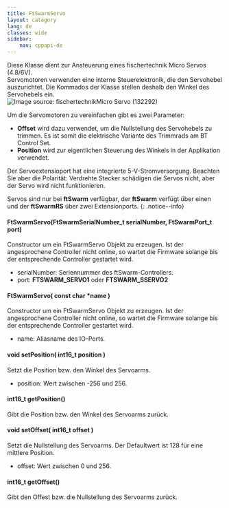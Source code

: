 ```yaml
---
title: FtSwarmServo
layout: category
lang: de
classes: wide
sidebar:
    nav: cppapi-de
---
```

<div class="apicontainer">
    <div class="apileft">
        Diese Klasse dient zur Ansteuerung eines fischertechnik Micro Servos (4.8/6V).<br>
        Servomotoren verwenden eine interne Steuerelektronik, die den Servohebel auszurichtet. Die Kommados der Klasse stellen deshalb den Winkel des Servohebels ein.
    </div>
    <div class="apiright apiimg"><img title="Image source: fischertechnik" src="/assets/img/otherActors/motor-servo.png">Micro Servo (132292)</div>
</div>

Um die Servomotoren zu vereinfachen gibt es zwei Parameter:
- **Offset** wird dazu verwendet, um die Nullstellung des Servohebels zu trimmen. Es ist somit die elektrische Variante des Trimmrads am BT Control Set.
- **Position** wird zur eigentlichen Steuerung des Winkels in der Applikation verwendet.

Der Servoextensioport hat eine integrierte 5-V-Stromversorgung. Beachten Sie aber die Polarität: Verdrehte Stecker schädigen die Servos nicht, aber der Servo wird nicht funktionieren.

Servos sind nur bei **ftSwarm** verfügbar, der **ftSwarm** verfügt über einen und der **ftSwarmRS** über zwei Extensionports.
{: .notice--info}

#### FtSwarmServo(FtSwarmSerialNumber_t serialNumber, FtSwarmPort_t port)

Constructor um ein FtSwarmServo Objekt zu erzeugen. Ist der angesprochene Controller nicht online, so wartet die Firmware solange bis der entsprechende Controller gestartet wird.

- serialNumber: Seriennummer des ftSwarm-Controllers.
- port: **FTSWARM_SERVO1** oder **FTSWARM_SSERVO2**

#### FtSwarmServo( const char *name )

Constructor um ein FtSwarmServo Objekt zu erzeugen. Ist der angesprochene Controller nicht online, so wartet die Firmware solange bis der entsprechende Controller gestartet wird.

- name: Aliasname des IO-Ports.

#### void setPosition( int16_t position )

Setzt die Position bzw. den Winkel des Servoarms.

- position: Wert zwischen -256 und 256.

#### int16_t getPosition()

Gibt die Position bzw. den Winkel des Servoarms zurück.

#### void setOffset( int16_t offset )

Setzt die Nullstellung des Servoarms. Der Defaultwert ist 128 für eine mittlere Position.

- offset: Wert zwischen 0 und 256.

#### int16_t getOffset()

Gibt den Offest bzw. die Nullstellung des Servoarms zurück.
